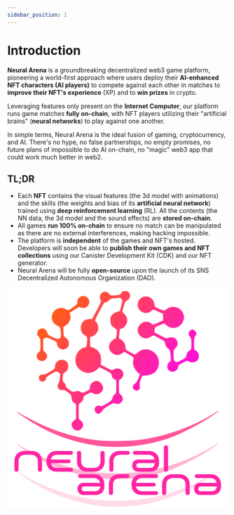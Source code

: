 ```yaml
---
sidebar_position: 1
---
```


# Introduction

**Neural Arena** is a groundbreaking decentralized web3 game platform, pioneering a world-first approach where users deploy their **AI-enhanced NFT characters (AI players)** to compete against each other in matches to **improve their NFT's experience** (XP) and to **win prizes** in crypto.

Leveraging features only present on the **Internet Computer**, our platform runs game matches **fully on-chain**, with NFT players utilizing their "artificial brains" (**neural networks**) to play against one another.

In simple terms, Neural Arena is the ideal fusion of gaming, cryptocurrency, and AI. There's no hype, no false partnerships, no empty promises, no future plans of impossible to do AI on-chain, no "magic" web3 app that could work much better in web2.

## TL;DR

- Each **NFT** contains the visual features (the 3d model with animations) and the skills (the weights and bias of its **artificial neural network**) trained using **deep reinforcement learning** (RL). All the contents (the NN data, the 3d model and the sound effects) are **stored on-chain**.
- All games **run 100% on-chain** to ensure no match can be manipulated as there are no external interferences, making hacking impossible.
- The platform is **independent** of the games and NFT's hosted. Developers will soon be able to **publish their own games and NFT collections** using our Canister Development Kit (CDK) and our NFT generator.
- Neural Arena will be fully **open-source** upon the launch of its SNS Decentralized Autonomous Organization (DAO). 

![Logo](./img/logo-vert.svg)